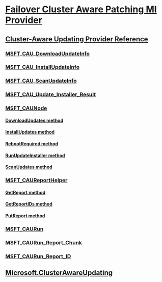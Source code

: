 # [Failover Cluster Aware Patching MI Provider](failover-cluster-aware-patching-mi-provider-portal.md)
## [Cluster-Aware Updating Provider Reference](cluster-aware-updating-provider-reference.md)
### [MSFT_CAU_DownloadUpdateInfo](msft-cau-downloadupdateinfo.md)
### [MSFT_CAU_InstallUpdateInfo](msft-cau-installupdateinfo.md)
### [MSFT_CAU_ScanUpdateInfo](msft-cau-scanupdateinfo.md)
### [MSFT_CAU_Update_Installer_Result](msft-cau-update-installer-result.md)
### [MSFT_CAUNode](msft-caunode.md)
#### [DownloadUpdates method](downloadupdates-msft-caunode.md)
#### [InstallUpdates method](installupdates-msft-caunode.md)
#### [RebootRequired method](rebootrequired-msft-caunode.md)
#### [RunUpdateInstaller method](runupdateinstaller-msft-caunode.md)
#### [ScanUpdates method](scanupdates-msft-caunode.md)
### [MSFT_CAUReportHelper](msft-caureporthelper.md)
#### [GetReport method](getreport-msft-caurun.md)
#### [GetReportIDs method](getreportids-msft-caurun.md)
#### [PutReport method](putreport-msft-caurun.md)
### [MSFT_CAURun](msft-caurun.md)
### [MSFT_CAURun_Report_Chunk](msft-caurun-report-chunk.md)
### [MSFT_CAURun_Report_ID](msft-caurun-report-id.md)
## [Microsoft.ClusterAwareUpdating](microsoft-clusterawareupdating.md)

